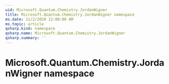 ```yaml
---
uid: Microsoft.Quantum.Chemistry.JordanWigner
title: Microsoft.Quantum.Chemistry.JordanWigner namespace
ms.date: 11/2/2020 12:00:00 AM
ms.topic: article
qsharp.kind: namespace
qsharp.name: Microsoft.Quantum.Chemistry.JordanWigner
qsharp.summary: ''
---
```


# Microsoft.Quantum.Chemistry.JordanWigner namespace



